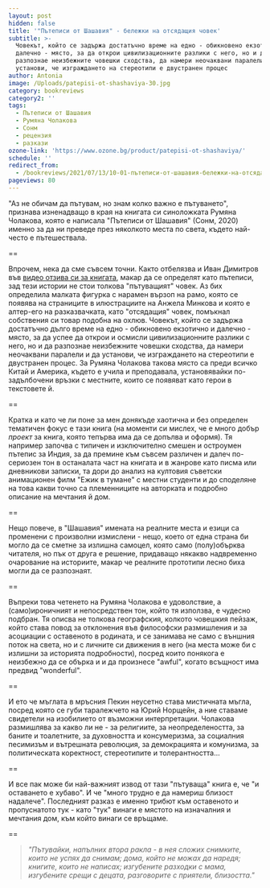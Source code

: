 ```yaml
---
layout: post
hidden: false
title: '"Пътеписи от Шашавия" - бележки на отсядащия човек'
subtitle: >-
  Човекът, който се задържа достатъчно време на едно - обикновено екзотично и
  далечно - място, за да открои цивилизационните разлики с него, но и да
  разпознае неизбежните човешки сходства, да намери неочаквани паралели и да
  установи, че изграждането на стереотипи е двустранен процес
author: Antonia
image: /Uploads/patepisi-ot-shashaviya-30.jpg
category: bookreviews
category2: ''
tags:
  - Пътеписи от Шашавия
  - Румяна Чолакова
  - Сонм
  - рецензия
  - разкази
ozone-link: 'https://www.ozone.bg/product/patepisi-ot-shashaviya/'
schedule: ''
redirect_from:
  - /bookreviews/2021/07/13/10-01-пътеписи-от-шашавия-бележки-на-отсядащия-човек
pageviews: 80
---
```

"Аз не обичам да пътувам, но знам колко важно е пътуването", признава изненадващо в края на книгата си синоложката Румяна Чолакова, която е написала "Пътеписи от Шашавия" (Сонм, 2020) именно за да ни преведе през няколкото места по света, където най-често е пътешествала. 

\==

Впрочем, нека да сме съвсем точни. Както отбелязва и Иван Димитров във [видео отзива си за книгата](https://www.youtube.com/watch?v=2zvABdsb0Vw&feature=emb_title), макар да се определят като пътеписи, зад тези истории не стои толкова "пътуващият" човек. Аз бих определила малката фигурка с нарамен вързоп на рамо, която се появява на страниците в илюстрациите на Анжела Минкова и която е алтер-его на разказвачката, като "отсядащия" човек, помъкнал собствения си товар подобна на охлюв. Човекът, който се задържа достатъчно дълго време на едно - обикновено екзотично и далечно - място, за да успее да открои и осмисли цивилизационните разлики с него, но и да разпознае неизбежните човешки сходства, да намери неочаквани паралели и да установи, че изграждането на стереотипи е двустранен процес. За Румяна Чолакова такова място са преди всичко Китай и Америка, където е учила и преподавала, установявайки по-задълбочени връзки с местните, които се появяват като герои в текстовете й. 

\==

Кратка и като че ли поне за мен донякъде хаотична и без определен тематичен фокус е тази книга (на моменти си мислех, че е много добър *проект* за книга, която тепърва има да се допълва и оформя). Тя например започва с типичен и изключително смешен и остроумен пътепис за Индия, за да премине към съвсем различен и далеч по-сериозен тон в останалата част на книгата и в жанрове като писма или дневникови записки, та дори до анализ на култовия съветски анимационен филм "Ежик в тумане" с местни студенти и до споделяне на това какви точно са племенниците на авторката и подробно описание на мечтания й дом. 

\==

Нещо повече, в "Шашавия" имената на реалните места и езици са променени с произволни измислени - нещо, което от една страна би могло да се сметне за излишна самоцел, която само (полу)обърква читателя, но пък от друга е решение, придаващо някакво надвременно очарование на историите, макар че реалните прототипи лесно биха могли да се разпознаят.

\==

Въпреки това четенето на Румяна Чолакова е удоволствие, а (само)ироничният и непосредствен тон, който тя използва, е чудесно подбран. Тя описва не толкова географския, колкото човешкия пейзаж, който става повод за отклонения във философски размишления и за асоциации с оставеното в родината, и се занимава не само с външния поток на света, но и с личните си движения в него (на места може би с излишни за историята подробности), посред които понякога е неизбежно да се обърка и и да произнесе "awful", когато всъщност има предвид "wonderful".

\==

И ето че мъглата в мръсния Пекин неусетно става мистичната мъгла, посред която се губи таралежчето на Юрий Норщейн, а ние ставаме свидетели на изобилието от възможни интерпретации. Чолакова размишлява за какво ли не - за религиите, за неопределеността, за баните и тоалетните, за духовността и консумеризма, за социалния песимизъм и вътрешната революция, за демокрацията и комунизма, за политическата коректност, стереотипите и толерантността... 

\==

И все пак може би най-важният извод от тази "пътуваща" книга е, че "и оставането е хубаво". И че "много трудно е да намериш близост надалече". Последният разказ е именно трибют към оставеното и пропуснатото тук - като "тук" винаги е мястото на изначалния и мечтания дом, към който винаги се връщаме. 

\==

> *"Пътувайки, напълних втора ракла - в нея сложих снимките, които не успях да снимам; дома, който не можах да наредя; книгите, които не написах; изгубените разходки с мама, изгубените срещи с децата, разговорите с приятели, близостта."*